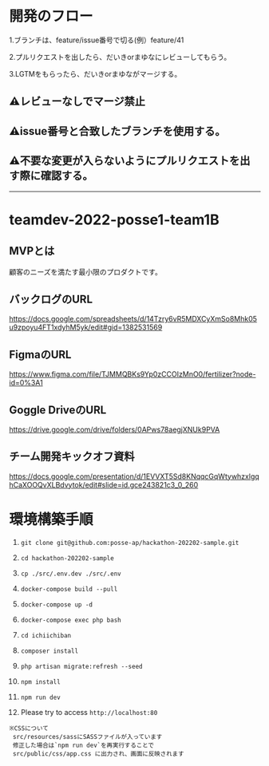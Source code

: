 # 開発のフロー
1.ブランチは、feature/issue番号で切る(例）feature/41
  
2.プルリクエストを出したら、だいきorまゆなにレビューしてもらう。

3.LGTMをもらったら、だいきorまゆながマージする。

## ⚠レビューなしでマージ禁止


## ⚠issue番号と合致したブランチを使用する。


## ⚠不要な変更が入らないようにプルリクエストを出す際に確認する。



----

# teamdev-2022-posse1-team1B

## MVPとは
顧客のニーズを満たす最小限のプロダクトです。

## バックログのURL
https://docs.google.com/spreadsheets/d/14Tzry6vR5MDXCyXmSo8Mhk05u9zpoyu4FT1xdyhM5yk/edit#gid=1382531569

## FigmaのURL
https://www.figma.com/file/TJMMQBKs9Yp0zCCOIzMnO0/fertilizer?node-id=0%3A1

## Goggle DriveのURL
https://drive.google.com/drive/folders/0APws78aegjXNUk9PVA

## チーム開発キックオフ資料
https://docs.google.com/presentation/d/1EVVXT5Sd8KNqqcGqWtywhzxlgqhCaXOOQvXLBdvytok/edit#slide=id.gce243821c3_0_260




# 環境構築手順

1. `git clone git@github.com:posse-ap/hackathon-202202-sample.git`

2. `cd hackathon-202202-sample`

3. `cp ./src/.env.dev ./src/.env`

3. `docker-compose build --pull`

4. `docker-compose up -d`

5. `docker-compose exec php bash`

6. `cd ichiichiban`

7. `composer install`

8. `php artisan migrate:refresh --seed`

9. `npm install`

10. `npm run dev`

11. Please try to access `http://localhost:80`

```
※CSSについて
 src/resources/sassにSASSファイルが入っています
 修正した場合は`npm run dev`を再実行することで
 src/public/css/app.css に出力され、画面に反映されます
``` 
